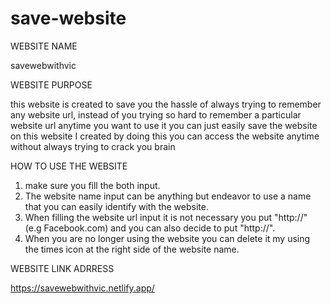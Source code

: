# save-website
  WEBSITE NAME 

  savewebwithvic 

  WEBSITE PURPOSE 

  this website is created to save you the hassle of always trying to remember any website url, instead of you trying so hard to remember a particular website url anytime you want to use it you can just easily save the website on this website I created by doing this you can access the website anytime without always trying to crack you brain

   HOW TO USE THE WEBSITE 

  1. make sure you fill the both input.  
  2. The website name input can be anything but endeavor to use a name that you can easily identify with the website.
  3. When filling the website url input it is not necessary you put "http://" (e.g Facebook.com) and you can also decide to put "http://".
  4. When you are no longer using the website you can delete it my using the times icon at the right side of the website name.
  
  
  WEBSITE LINK ADRRESS
  
   https://savewebwithvic.netlify.app/
